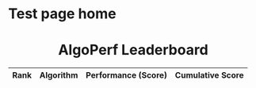 # Test page home

<h1 style="text-align: center;">AlgoPerf Leaderboard</h1>

  <div id="leaderboardPlot"></div>
  
  <table id="leaderboardTable">
    <thead>
      <tr>
        <th>Rank</th>
        <th>Algorithm</th>
        <th>Performance (Score)</th>
        <th>Cumulative Score</th> 
      </tr>
    </thead>
    <tbody>
    </tbody>
  </table>

  <script>
    // Sample Leaderboard Data (Replace with your actual data)
    var leaderboardData = [
      { algorithm: 'Algorithm A', score: 95 },
      { algorithm: 'Algorithm B', score: 88 },
      { algorithm: 'Algorithm C', score: 76 },
      { algorithm: 'Algorithm D', score: 60 },
    ];

    // Calculate Cumulative Scores
    var cumulativeScores = [];
    var totalScore = 0;
    for (var i = 0; i < leaderboardData.length; i++) {
      totalScore += leaderboardData[i].score;
      cumulativeScores.push(totalScore);
    }

    // Create Table (add cumulative score column)
    var tableBody = document.getElementById('leaderboardTable').getElementsByTagName('tbody')[0];
    for (var i = 0; i < leaderboardData.length; i++) {
      var row = tableBody.insertRow();
      row.insertCell().innerHTML = i + 1;
      row.insertCell().innerHTML = leaderboardData[i].algorithm;
      row.insertCell().innerHTML = leaderboardData[i].score;
      row.insertCell().innerHTML = cumulativeScores[i]; // Add cumulative score
    }

    // Create Line Plot
    var plotData = [{
      x: leaderboardData.map(d => d.algorithm),
      y: cumulativeScores,  
      type: 'scatter',
      mode: 'lines+markers',
      marker: { size: 8 }
    }];

    var layout = {
      title: 'AlgoPerf Leaderboard (Cumulative Scores)',
      xaxis: { title: 'Algorithm' },
      yaxis: { title: 'Cumulative Score' }
    };

    Plotly.newPlot('leaderboardPlot', plotData, layout);
  </script>